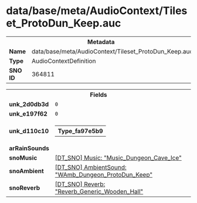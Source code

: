 <h1>data/base/meta/AudioContext/Tileset_ProtoDun_Keep.auc</h1><table><tr><th colspan="100%">Metadata</th></tr><tr><td><b>Name</b></td><td>data/base/meta/AudioContext/Tileset_ProtoDun_Keep.auc</td></tr><tr><td><b>Type</b></td><td>AudioContextDefinition</td></tr><tr><td><b>SNO ID</b></td><td>364811</td></tr></table>

<table><tr><th colspan="100%">Fields</th></tr><tr><td><b>unk_2d0db3d</b></td><td><code>0</code></td></tr><tr><td><b>unk_e197f62</b></td><td><code>0</code></td></tr><tr><td><b>unk_d110c10</b></td><td><table><tr><th colspan="100%">Type_fa97e5b9</th></tr></table>

</td></tr><tr><td><b>arRainSounds</b></td><td></td></tr><tr><td><b>snoMusic</b></td><td><a href="..\Music\Music_Dungeon_Cave_Ice.mus.md">[DT_SNO] Music: "Music_Dungeon_Cave_Ice"</a></td></tr><tr><td><b>snoAmbient</b></td><td><a href="..\AmbientSound\WAmb_Dungeon_ProtoDun_Keep.ams.md">[DT_SNO] AmbientSound: "WAmb_Dungeon_ProtoDun_Keep"</a></td></tr><tr><td><b>snoReverb</b></td><td><a href="..\Reverb\Reverb_Generic_Wooden_Hall.rev.md">[DT_SNO] Reverb: "Reverb_Generic_Wooden_Hall"</a></td></tr></table>

